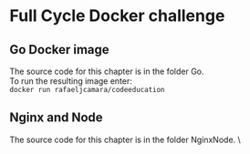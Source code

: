 # Full Cycle Docker challenge

## Go Docker image
The source code for this chapter is in the folder Go. \
To run the resulting image enter: \
```docker run rafaeljcamara/codeeducation```

## Nginx and Node
The source code for this chapter is in the folder NginxNode. \
